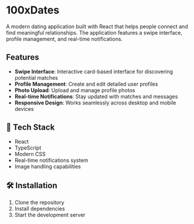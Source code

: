# 100xDates

A modern dating application built with React that helps people connect and find meaningful relationships. The application features a swipe interface, profile management, and real-time notifications.

## Features

- **Swipe Interface**: Interactive card-based interface for discovering potential matches
- **Profile Management**: Create and edit detailed user profiles
- **Photo Upload**: Upload and manage profile photos
- **Real-time Notifications**: Stay updated with matches and messages
- **Responsive Design**: Works seamlessly across desktop and mobile devices

## 🚀 Tech Stack

- React
- TypeScript
- Modern CSS
- Real-time notifications system
- Image handling capabilities

## 🛠️ Installation

1. Clone the repository
2. Install dependencies
3. Start the development server
